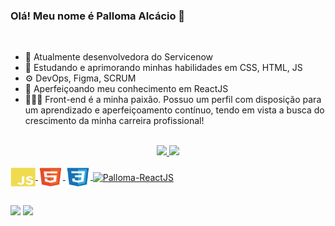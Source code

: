 ### Olá! Meu nome é Palloma Alcácio 🤗 
<br>

 - 🔭 Atualmente desenvolvedora do Servicenow
 - 🌱 Estudando e aprimorando minhas habilidades em CSS, HTML, JS
 - ⚙️ DevOps, Figma, SCRUM
 - 🚀 Aperfeiçoando meu conhecimento em ReactJS 
 - 👩🏻‍💻 Front-end é a minha paixão. Possuo um perfil com disposição para um aprendizado e aperfeiçoamento contínuo, tendo em vista a busca do crescimento da minha carreira profissional!
 

<br>

<div align="center">
  <a href="https://github.com/p4llom4">
  <img height="160em" src="https://github-readme-stats.vercel.app/api?username=p4llom4&show_icons=true&theme=ocean_dark&include_all_commits=true&count_private=true"/>
  <img height="160em" src="https://github-readme-stats.vercel.app/api/top-langs/?username=p4llom4&layout=compact&langs_count=7&theme=ocean_dark"/>
</div>

<div style="display: inline_block"><br>
  <img align="center" alt="Palloma-Js" height="30" width="40" src="https://raw.githubusercontent.com/devicons/devicon/master/icons/javascript/javascript-plain.svg">
  <img align="center" alt="Palloma-HTML" height="30" width="40" src="https://raw.githubusercontent.com/devicons/devicon/master/icons/html5/html5-original.svg">
  <img align="center" alt="Palloma-CSS" height="30" width="40" src="https://raw.githubusercontent.com/devicons/devicon/master/icons/css3/css3-original.svg">
  <img align="center" alt="Palloma-ReactJS" height="30" width="40" src="https://cdn.jsdelivr.net/gh/devicons/devicon/icons/react/react-original.svg"">
</div>

##

<div>
  <a href = "mailto:palloma.alcacio@gmail.com"><img src="https://img.shields.io/badge/-Gmail-%23333?style=for-the-badge&logo=gmail&logoColor=white" target="_blank"></a>
  <a href="https://www.linkedin.com/in/palloma-alcácio-204b5b1b9" target="_blank"><img src="https://img.shields.io/badge/-LinkedIn-%230077B5?style=for-the-badge&logo=linkedin&logoColor=white" target="_blank"></a> 
  
</div>

